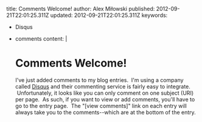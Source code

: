 title: Comments Welcome!
author: Alex Miłowski
published: 2012-09-21T22:01:25.311Z
updated: 2012-09-21T22:01:25.311Z
keywords:
- Disqus
- comments
content: |
   # Comments Welcome!

   I've just added comments to my blog entries.  I'm using a company called [Disqus](http://www.disqus.com) and their commenting service is fairly easy to integrate.  Unfortunately, it looks like you can only comment on one subject (URI) per page.  As such, if you want to view or add comments, you'll have to go to the entry page.  The "[view comments]" link on each entry will always take you to the comments--which are at the bottom of the entry.
